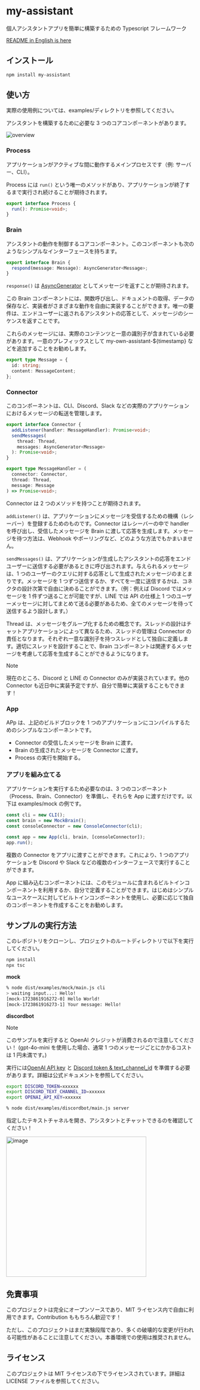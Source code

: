 # my-assistant

個人アシスタントアプリを簡単に構築するための Typescript フレームワーク

<a href="./README.md">README in English is here</a>

## インストール

```sh
npm install my-assistant
```

## 使い方

実際の使用例については、examples/ディレクトリを参照してください。

アシスタントを構築するために必要な 3 つのコアコンポーネントがあります。

![overview](https://github.com/user-attachments/assets/c429ca69-545d-49c9-a231-22e45d71b4e4)

### Process

アプリケーションがアクティブな間に動作するメインプロセスです（例: サーバー、CLI）。

Process には `run()` という唯一のメソッドがあり、アプリケーションが終了するまで実行され続けることが期待されます。

```ts
export interface Process {
  run(): Promise<void>;
}
```

### Brain

アシスタントの動作を制御するコアコンポーネント。このコンポーネントも次のようなシンプルなインターフェースを持ちます。

```ts
export interface Brain {
  respond(message: Message): AsyncGenerator<Message>;
}
```

`response()` は [AsyncGenerator](https://developer.mozilla.org/en-US/docs/Web/JavaScript/Reference/Global_Objects/AsyncGenerator) としてメッセージを返すことが期待されます。

この Brain コンポーネントには、関数呼び出し、ドキュメントの取得、データの保存など、実装者がさまざまな動作を自由に実装することができます。唯一の要件は、エンドユーザーに返されるアシスタントの応答として、メッセージのシーケンスを返すことです。

これらのメッセージには、実際のコンテンツと一意の識別子が含まれている必要があります。一意のプレフィックスとして my-own-assistant-${timestamp} などを追加することをお勧めします。

```ts
export type Message = {
  id: string;
  content: MessageContent;
};
```

### Connector

このコンポーネントは、CLI、Discord、Slack などの実際のアプリケーションにおけるメッセージの転送を管理します。

```ts
export interface Connector {
  addListener(handler: MessageHandler): Promise<void>;
  sendMessages(
    thread: Thread,
    messages: AsyncGenerator<Message>
  ): Promise<void>;
}

export type MessageHandler = (
  connector: Connector,
  thread: Thread,
  message: Message
) => Promise<void>;
```

Connector は 2 つのメソッドを持つことが期待されます。

`addListener()` は、アプリケーションにメッセージを受信するための機構（レシーバー）を登録するためのものです。Connector はレシーバーの中で handler を呼び出し、受信したメッセージを Brain に渡して応答を生成します。メッセージを待つ方法は、Webhook やポーリングなど、どのような方法でもかまいません。

`sendMessages()` は、アプリケーションが生成したアシスタントの応答をエンドユーザーに送信する必要があるときに呼び出されます。与えられるメッセージは、1 つのユーザーのクエリに対する応答として生成されたメッセージのまとまりです。メッセージを 1 つずつ送信するか、すべてを一度に送信するかは、コネクタの設計次第で自由に決めることができます。（例：例えば Discord ではメッセージを 1 件ずつ送ることが可能ですが、LINE では API の仕様上 1 つのユーザーメッセージに対してまとめて送る必要があるため、全てのメッセージを待って送信するよう設計します。）

Thread は、メッセージをグループ化するための概念です。スレッドの設計はチャットアプリケーションによって異なるため、スレッドの管理は Connector の責任となります。それぞれ一意な識別子を持つスレッドとして独自に定義します。適切にスレッドを設計することで、Brain コンポーネントは関連するメッセージを考慮して応答を生成することができるようになります。

> [!NOTE]
> 現在のところ、Discord と LINE の Connector のみが実装されています。他の Connector も近日中に実装予定ですが、自分で簡単に実装することもできます！

### App

APp は、上記のビルドブロックを 1 つのアプリケーションにコンパイルするためのシンプルなコンポーネントです。

- Connector の受信したメッセージを Brain に渡す。
- Brain の生成されたメッセージを Connector に渡す。
- Process の実行を開始する。

### アプリを組み立てる

アプリケーションを実行するため必要なのは、3 つのコンポーネント（Process、Brain、Connector）を準備し、それらを App に渡すだけです。以下は examples/mock の例です。

```ts
const cli = new CLI();
const brain = new MockBrain();
const consoleConnector = new ConsoleConnector(cli);

const app = new App(cli, brain, [consoleConnector]);
app.run();
```

複数の Connector をアプリに渡すことができます。これにより、1 つのアプリケーションを Discord や Slack などの複数のインターフェースで実行することができます。

App に組み込むコンポーネントには、このモジュールに含まれるビルトインコンポーネントを利用するか、自分で定義することができます。はじめはシンプルなユースケースに対してビルトインコンポーネントを使用し、必要に応じて独自のコンポーネントを作成することをお勧めします。

## サンプルの実行方法

このレポジトリをクローンし、プロジェクトのルートディレクトリで以下を実行してください。

```sh
npm install
npx tsc
```

**mock**

```sh
% node dist/examples/mock/main.js cli
> waiting input...: Hello!
[mock-1723861916272-0] Hello World!
[mock-1723861916273-1] Your message: Hello!
```

**discordbot**

> [!NOTE]
> このサンプルを実行すると OpenAI クレジットが消費されるので注意してください！ (gpt-4o-mini を使用した場合、通常 1 つのメッセージごとにかかるコストは 1 円未満です。)

実行には[OpenAI API key](https://platform.openai.com/docs/quickstart) と [Discord token & text_channel_id](https://discord.com/developers/docs/quick-start/getting-started) を準備する必要があります。詳細は公式ドキュメントを参照してください。

```sh
export DISCORD_TOKEN=xxxxxx
export DISCORD_TEXT_CHANNEL_ID=xxxxxx
export OPENAI_API_KEY=xxxxxx
```

```sh
% node dist/examples/discordbot/main.js server
```

指定したテキストチャネルを開き、アシスタントとチャットできるのを確認してください！

<img width="375" alt="image" src="https://github.com/user-attachments/assets/5388f167-ae4f-4eab-8dff-29b5638ce026">

## 免責事項

このプロジェクトは完全にオープンソースであり、MIT ライセンス内で自由に利用できます。Contribution ももちろん歓迎です！

ただし、このプロジェクトはまだ実験段階であり、多くの破壊的な変更が行われる可能性があることに注意してください。本番環境での使用は推奨されません。

## ライセンス

このプロジェクトは MIT ライセンスの下でライセンスされています。詳細は LICENSE ファイルを参照してください。

